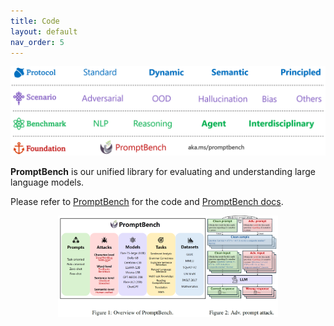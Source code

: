 ```yaml
---
title: Code
layout: default
nav_order: 5
---
```


[![Button with Background Image](/assets/img/framework.png)](https://llm-eval.github.io/code/)


**PromptBench** is our unified library for evaluating and understanding large language models.

Please refer to [PromptBench](https://aka.ms/promptbench) for the code and [PromptBench docs](../../promptbench_docs/).

<p align="center">
<img src="../assets/img/promptbench.png" style="width: 70%;"/>
</p>
